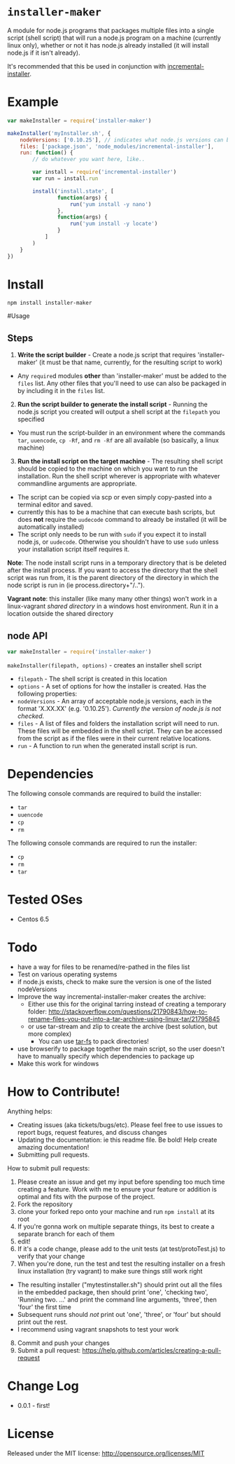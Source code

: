 
`installer-maker`
=====

A module for node.js programs that packages multiple files into a single script (shell script) that will run a node.js program on a machine (currently linux only), whether or not it has node.js already installed (it will install node.js if it isn't already).

It's recommended that this be used in conjunction with [incremental-installer](https://github.com/fresheneesz/incremental-installer).


Example
=======

```javascript
var makeInstaller = require('installer-maker')

makeInstaller('myInstaller.sh', {
    nodeVersions: ['0.10.25'], // indicates what node.js versions can be installed
	files: ['package.json', 'node_modules/incremental-installer'],
    run: function() {
    	// do whatever you want here, like..

        var install = require('incremental-installer')
        var run = install.run

        install('install.state', [
                function(args) {
                    run('yum install -y nano')
                },
                function(args) {
                    run('yum install -y locate')
                }
            ]
        )
    }
})
 ```


Install
=======

```
npm install installer-maker
```

#Usage

## Steps

1. **Write the script builder** - Create a node.js script that requires 'installer-maker' (it must be that name, currently, for the resulting script to work)
  * Any `require`d modules **other** than 'installer-maker' must be added to the `files` list. Any other files that you'll need to use can also be packaged in by including it in the `files` list.
2. **Run the script builder to generate the install script** - Running the node.js script you created will output a shell script at the `filepath` you specified
  * You must run the script-builder in an environment where the commands `tar`, `uuencode`, `cp -Rf`, and `rm -Rf` are all available (so basically, a linux machine)
3. **Run the install script on the target machine** - The resulting shell script should be copied to the machine on which you want to run the installation. Run the shell script wherever is appropriate with whatever commandline arguments are appropriate.
  * The script can be copied via scp or even simply copy-pasted into a terminal editor and saved.
  * currently this has to be a machine that can execute bash scripts, but does **not** require the `uudecode` command to already be installed (it will be automatically installed)
  * The script only needs to be run with `sudo` if you expect it to install node.js, or `uudecode`. Otherwise you shouldn't have to use `sudo` unless your installation script itself requires it.

**Note**: The node install script runs in a temporary directory that is be deleted after the install process. If you want to access the directory that the shell script was run from, it is the parent directory of the directory in which the node script is run in (ie process.directory+"/..").

**Vagrant note**: this installer (like many many other things) won't work in a linux-vagrant *shared directory* in a windows host environment. Run it in a location outside the shared directory

## node API

```javascript
var makeInstaller = require('installer-maker')
```

`makeInstaller(filepath, options)` - creates an installer shell script

* `filepath` - The shell script is created in this location
* `options` - A set of options for how the installer is created. Has the following properties:
 * `nodeVersions` - An array of acceptable node.js versions, each in the format 'X.XX.XX' (e.g. '0.10.25'). *Currently the version of node.js is not checked.*
 * `files` - A list of files and folders the installation script will need to run. These files will be embedded in the shell script. They can be accessed from the script as if the files were in their current relative locations.
 * `run` - A function to run when the generated install script is run.

Dependencies
======

The following console commands are required to build the installer:
* `tar`
* `uuencode`
* `cp`
* `rm`

The following console commands are required to run the installer:
* `cp`
* `rm`
* `tar`

Tested OSes
==========

* Centos 6.5

Todo
====

* have a way for files to be renamed/re-pathed in the files list
* Test on various operating systems
* if node.js exists, check to make sure the version is one of the listed nodeVersions
* Improve the way incremental-installer-maker creates the archive:
  * Either use this for the original tarring instead of creating a temporary folder: http://stackoverflow.com/questions/21790843/how-to-rename-files-you-put-into-a-tar-archive-using-linux-tar/21795845
  * or use tar-stream and zlip to create the archive (best solution, but more complex)
    * You can use [tar-fs](https://github.com/mafintosh/tar-fs) to pack directories!
* use browserify to package together the main script, so the user doesn't have to manually specify which dependencies to package up
* Make this work for windows

How to Contribute!
============

Anything helps:

* Creating issues (aka tickets/bugs/etc). Please feel free to use issues to report bugs, request features, and discuss changes
* Updating the documentation: ie this readme file. Be bold! Help create amazing documentation!
* Submitting pull requests.

How to submit pull requests:

1. Please create an issue and get my input before spending too much time creating a feature. Work with me to ensure your feature or addition is optimal and fits with the purpose of the project.
2. Fork the repository
3. clone your forked repo onto your machine and run `npm install` at its root
4. If you're gonna work on multiple separate things, its best to create a separate branch for each of them
5. edit!
6. If it's a code change, please add to the unit tests (at test/protoTest.js) to verify that your change
7. When you're done, run the test and test the resulting installer on a fresh linux installation (try vagrant) to make sure things still work right
  * The resulting installer ("mytestinstaller.sh") should print out all the files in the embedded package, then should print 'one', 'checking two', 'Running two. ...' and print the command line arguments, 'three', then 'four' the first time
  * Subsequent runs should *not* print out 'one', 'three', or 'four' but should print out the rest.
  * I recommend using vagrant snapshots to test your work
8. Commit and push your changes
9. Submit a pull request: https://help.github.com/articles/creating-a-pull-request


Change Log
=========

* 0.0.1 - first!

License
=======
Released under the MIT license: http://opensource.org/licenses/MIT
